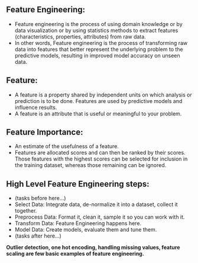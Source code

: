 ## Feature Engineering:

* Feature engineering is the process of using domain knowledge or by data visualization or by using statistics methods to extract features (characteristics, properties, attributes) from raw data.
* In other words, Feature engineering is the process of transforming raw data into features that better represent the underlying problem to the predictive models, resulting in improved model accuracy on unseen data.


## Feature: 

* A feature is a property shared by independent units on which analysis or prediction is to be done. Features are used by predictive models and influence results.
* A feature is an attribute that is useful or meaningful to your problem.

## Feature Importance:

* An estimate of the usefulness of a feature.
* Features are allocated scores and can then be ranked by their scores. Those features with the highest scores can be selected for inclusion in the training dataset, whereas those remaining can be ignored.

## High Level Feature Engineering steps:

- (tasks before here…)
- Select Data: Integrate data, de-normalize it into a dataset, collect it together.
- Preprocess Data: Format it, clean it, sample it so you can work with it.
- Transform Data: Feature Engineering happens here.
- Model Data: Create models, evaluate them and tune them.
- (tasks after here…)


**Outlier detection, one hot encoding, handling missing values, feature scaling are few basic examples of feature engineering.**